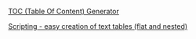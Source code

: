 
[TOC (Table Of Content) Generator](http://support.foldingtext.com/t/toc-table-of-content-generator/295)

[Scripting - easy creation of text tables (flat and nested)](http://support.foldingtext.com/t/scripting-easy-creation-of-text-tables-flat-and-nested/283)
